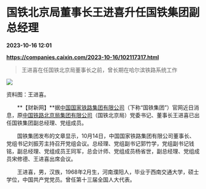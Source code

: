 # 国铁北京局董事长王进喜升任国铁集团副总经理

**2023-10-16 12:01**

**https://companies.caixin.com/2023-10-16/102117317.html**

> 王进喜在任国铁北京局董事长之前，曾长期在哈尔滨铁路系统工作

  

![](https://img.caixin.com/2023-10-16/169745739380086_840_560.jpg)

资料图：王进喜。

  

　　**【财新网】**据[中国国家铁路集团有限公司](https://s.ccxe.com.cn/entities/companies/200325968)（下称“国铁集团”）官网近日消息，原[中国铁路北京局集团有限公司](https://s.ccxe.com.cn/entities/companies/200016210)（国铁北京局）党委书记、董事长王进喜已出任国铁集团副总经理、党组成员。

　　国铁集团发布的文章显示，10月14日，中国国家铁路集团有限公司董事长、党组书记刘振芳主持召开党组会议。总经理、党组副书记郭竹学，党组副书记钱铭，副总经理、党组成员王同军，总会计师、党组成员杨省世，副总经理、党组成员宋修德、王进喜出席会议。

　　王进喜，男，汉族，1968年2月生，河南濮阳人，毕业于西南交通大学，硕士学位，中国共产党党员。曾任第十三届全国人大代表。